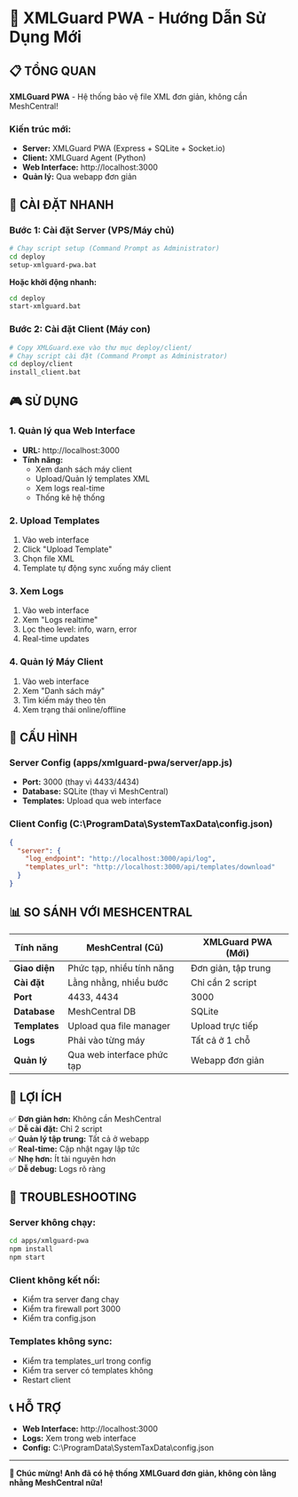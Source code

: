 # 🎯 XMLGuard PWA - Hướng Dẫn Sử Dụng Mới

## 📋 **TỔNG QUAN**

**XMLGuard PWA** - Hệ thống bảo vệ file XML đơn giản, không cần MeshCentral!

### **Kiến trúc mới:**
- **Server:** XMLGuard PWA (Express + SQLite + Socket.io)
- **Client:** XMLGuard Agent (Python)
- **Web Interface:** http://localhost:3000
- **Quản lý:** Qua webapp đơn giản

## 🚀 **CÀI ĐẶT NHANH**

### **Bước 1: Cài đặt Server (VPS/Máy chủ)**
```bash
# Chạy script setup (Command Prompt as Administrator)
cd deploy
setup-xmlguard-pwa.bat
```

**Hoặc khởi động nhanh:**
```bash
cd deploy
start-xmlguard.bat
```

### **Bước 2: Cài đặt Client (Máy con)**
```bash
# Copy XMLGuard.exe vào thư mục deploy/client/
# Chạy script cài đặt (Command Prompt as Administrator)
cd deploy/client
install_client.bat
```

## 🎮 **SỬ DỤNG**

### **1. Quản lý qua Web Interface**
- **URL:** http://localhost:3000
- **Tính năng:**
  - Xem danh sách máy client
  - Upload/Quản lý templates XML
  - Xem logs real-time
  - Thống kê hệ thống

### **2. Upload Templates**
1. Vào web interface
2. Click "Upload Template"
3. Chọn file XML
4. Template tự động sync xuống máy client

### **3. Xem Logs**
1. Vào web interface
2. Xem "Logs realtime"
3. Lọc theo level: info, warn, error
4. Real-time updates

### **4. Quản lý Máy Client**
1. Vào web interface
2. Xem "Danh sách máy"
3. Tìm kiếm máy theo tên
4. Xem trạng thái online/offline

## 🔧 **CẤU HÌNH**

### **Server Config (apps/xmlguard-pwa/server/app.js)**
- **Port:** 3000 (thay vì 4433/4434)
- **Database:** SQLite (thay vì MeshCentral)
- **Templates:** Upload qua web interface

### **Client Config (C:\ProgramData\SystemTaxData\config.json)**
```json
{
  "server": {
    "log_endpoint": "http://localhost:3000/api/log",
    "templates_url": "http://localhost:3000/api/templates/download"
  }
}
```

## 📊 **SO SÁNH VỚI MESHCENTRAL**

| Tính năng | MeshCentral (Cũ) | XMLGuard PWA (Mới) |
|-----------|------------------|-------------------|
| **Giao diện** | Phức tạp, nhiều tính năng | Đơn giản, tập trung |
| **Cài đặt** | Lằng nhằng, nhiều bước | Chỉ cần 2 script |
| **Port** | 4433, 4434 | 3000 |
| **Database** | MeshCentral DB | SQLite |
| **Templates** | Upload qua file manager | Upload trực tiếp |
| **Logs** | Phải vào từng máy | Tất cả ở 1 chỗ |
| **Quản lý** | Qua web interface phức tạp | Webapp đơn giản |

## 🎯 **LỢI ÍCH**

✅ **Đơn giản hơn:** Không cần MeshCentral  
✅ **Dễ cài đặt:** Chỉ 2 script  
✅ **Quản lý tập trung:** Tất cả ở webapp  
✅ **Real-time:** Cập nhật ngay lập tức  
✅ **Nhẹ hơn:** Ít tài nguyên hơn  
✅ **Dễ debug:** Logs rõ ràng  

## 🚨 **TROUBLESHOOTING**

### **Server không chạy:**
```bash
cd apps/xmlguard-pwa
npm install
npm start
```

### **Client không kết nối:**
- Kiểm tra server đang chạy
- Kiểm tra firewall port 3000
- Kiểm tra config.json

### **Templates không sync:**
- Kiểm tra templates_url trong config
- Kiểm tra server có templates không
- Restart client

## 📞 **HỖ TRỢ**

- **Web Interface:** http://localhost:3000
- **Logs:** Xem trong web interface
- **Config:** C:\ProgramData\SystemTaxData\config.json

---

**🎉 Chúc mừng! Anh đã có hệ thống XMLGuard đơn giản, không còn lằng nhằng MeshCentral nữa!**